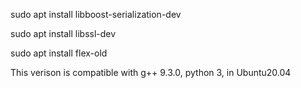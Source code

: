 sudo apt install libboost-serialization-dev

sudo apt install libssl-dev

sudo apt install flex-old

This verison is compatible with g++ 9.3.0, python 3, in Ubuntu20.04
